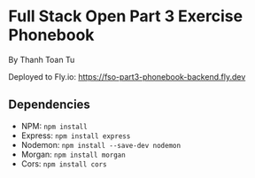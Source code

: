 # Full Stack Open Part 3 Exercise Phonebook

By Thanh Toan Tu

Deployed to Fly.io: https://fso-part3-phonebook-backend.fly.dev

## Dependencies

- NPM: `npm install`
- Express: `npm install express`
- Nodemon: `npm install --save-dev nodemon`
- Morgan: `npm install morgan`
- Cors: `npm install cors`